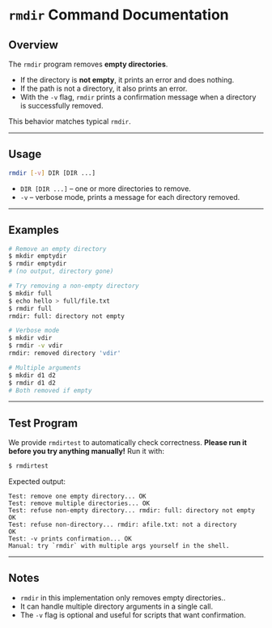 # `rmdir` Command Documentation

## Overview

The `rmdir` program removes **empty directories**.

* If the directory is **not empty**, it prints an error and does nothing.
* If the path is not a directory, it also prints an error.
* With the `-v` flag, `rmdir` prints a confirmation message when a directory is successfully removed.

This behavior matches typical `rmdir`.

---

## Usage

```sh
rmdir [-v] DIR [DIR ...]
```

* `DIR [DIR ...]` – one or more directories to remove.
* `-v` – verbose mode, prints a message for each directory removed.

---

## Examples

```sh
# Remove an empty directory
$ mkdir emptydir
$ rmdir emptydir
# (no output, directory gone)

# Try removing a non-empty directory
$ mkdir full
$ echo hello > full/file.txt
$ rmdir full
rmdir: full: directory not empty

# Verbose mode
$ mkdir vdir
$ rmdir -v vdir
rmdir: removed directory 'vdir'

# Multiple arguments
$ mkdir d1 d2
$ rmdir d1 d2
# Both removed if empty
```

---

## Test Program

We provide `rmdirtest` to automatically check correctness.
**Please run it before you try anything manually!**
Run it with:

```sh
$ rmdirtest
```

Expected output:

```
Test: remove one empty directory... OK
Test: remove multiple directories... OK
Test: refuse non-empty directory... rmdir: full: directory not empty
OK
Test: refuse non-directory... rmdir: afile.txt: not a directory
OK
Test: -v prints confirmation... OK
Manual: try `rmdir` with multiple args yourself in the shell.
```

---

## Notes

* `rmdir` in this implementation only removes empty directories..
* It can handle multiple directory arguments in a single call.
* The `-v` flag is optional and useful for scripts that want confirmation.

